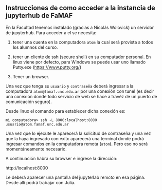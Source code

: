 ## Instrucciones de como acceder a la instancia de jupyterhub de FaMAF

En la Facultad tenemos instalado (gracias a Nicolás Wolovick) un servidor de jupyterhub. 
Para acceder a el se necesita: 

1. tener una cuenta en la computadora `atom` la cual será provista a todos los alumnos del curso.

2. tener un cliente de ssh (secure shell) en su computador personal. En linux viene por defecto, para Windows se puede usar uno llamado Putty.exe (https://www.putty.org/)
3. Tener un browser.

Una vez que tenga su `usuario` y `contraseña` deberá ingresar a la computadora `atom@famaf.unc.edu.ar` por una conexión con tunel 
(es decir una conexión donde todo servicio de web se hace a travéz de un puerto de comunicación seguro).

Desde linux el comando para establecer dicha conexión es:

`mi computadora> ssh -L 8000:localhost:8000 usuario@atom.famaf.unc.edu.ar`

Una vez que lo ejecute le aparecerá la solicitud de contraseña y una vez que la haya ingresado con éxito aparecerá una terminal donde 
podrá ingresar comandos en la computadora remota (`atom`). Pero eso no será momentáneamente necesario.

A continuación habra su browser e ingrese la dirección:

http://localhost:8000

Le deberá aparecer una pantalla del jupyterlab remoto en esa página. Desde allí podrá trabajar con Julia.



